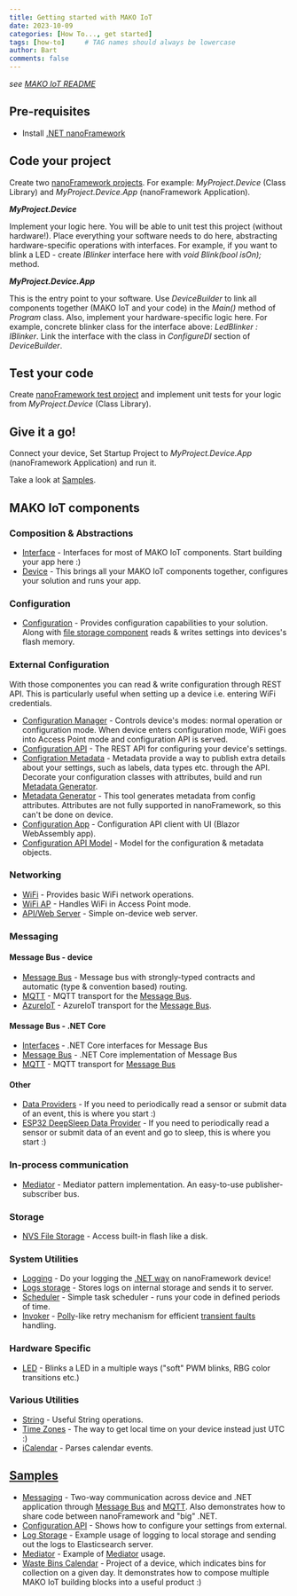 ```yaml
---
title: Getting started with MAKO IoT
date: 2023-10-09
categories: [How To..., get started]
tags: [how-to]     # TAG names should always be lowercase
author: Bart
comments: false
---
```

_see [MAKO IoT README](https://github.com/CShark-Hub/Mako-IoT.Home)_

## Pre-requisites
- Install [.NET nanoFramework](https://docs.nanoframework.net/content/getting-started-guides/index.html)

## Code your project
Create two [nanoFramework projects](https://docs.nanoframework.net/content/getting-started-guides/index.html). For example: _MyProject.Device_ (Class Library) and _MyProject.Device.App_ (nanoFramework Application).

**_MyProject.Device_**

Implement your logic here. You will be able to unit test this project (without hardware!). Place everything your software needs to do here, abstracting hardware-specific operations with interfaces. For example, if you want to blink a LED - create _IBlinker_ interface here with _void Blink(bool isOn);_ method.

**_MyProject.Device.App_**

This is the entry point to your software. Use _DeviceBuilder_ to link all components together (MAKO IoT and your code) in the _Main()_ method of _Program_ class. Also, implement your hardware-specific logic here. For example, concrete blinker class for the interface above: _LedBlinker : IBlinker_. Link the interface with the class in _ConfigureDI_ section of _DeviceBuilder_.

## Test your code
Create [nanoFramework test project](https://docs.nanoframework.net/content/unit-test/index.html) and implement unit tests for your logic from _MyProject.Device_ (Class Library).

## Give it a go!
Connect your device, Set Startup Project to _MyProject.Device.App_ (nanoFramework Application) and run it. 



Take a look at [Samples](https://github.com/CShark-Hub/Mako-IoT.Samples).

## MAKO IoT components

### Composition & Abstractions
- [Interface](https://github.com/CShark-Hub/Mako-IoT.Device.Services.Interface) - Interfaces for most of MAKO IoT components. Start building your app here :)
- [Device](https://github.com/CShark-Hub/Mako-IoT.Device) - This brings all your MAKO IoT components together, configures your solution and runs your app.

### Configuration
- [Configuration](https://github.com/CShark-Hub/Mako-IoT.Device.Services.Configuration) - Provides configuration capabilities to your solution. Along with [file storage component](https://github.com/CShark-Hub/Mako-IoT.Device.Services.FileStorage) reads & writes settings into devices's flash memory.

### External Configuration
With those componentes you can read & write configuration through REST API. This is particularly useful when setting up a device i.e. entering WiFi credentials.
- [Configuration Manager](https://github.com/CShark-Hub/Mako-IoT.Device.Services.ConfigurationManager) - Controls device's modes: normal operation or configuration mode. When device enters configuration mode, WiFi goes into Access Point mode and configuration API is served.
- [Configuration API](https://github.com/CShark-Hub/Mako-IoT.Device.Services.ConfigurationApi) - The REST API for configuring your device's settings.
- [Configration Metadata](https://github.com/CShark-Hub/Mako-IoT.Device.Services.Configuration.Metadata) - Metadata provide a way to publish extra details about your settings, such as labels, data types etc. through the API. Decorate your configuration classes with attributes, build and run [Metadata Generator](https://github.com/CShark-Hub/Mako-IoT.Core.Configuration.MetadataGenerator).
- [Metadata Generator](https://github.com/CShark-Hub/Mako-IoT.Core.Configuration.MetadataGenerator) - This tool generates metadata from config attributes. Attributes are not fully supported in nanoFramework, so this can't be done on device.
- [Configuration App](https://github.com/CShark-Hub/Mako-IoT.Core.Configuration.App.Client) - Configuration API client with UI (Blazor WebAssembly app).
- [Configuration API Model](https://github.com/CShark-Hub/Mako-IoT.ConfigurationApi.Model) - Model for the configuration & metadata objects.

### Networking
- [WiFi](https://github.com/CShark-Hub/Mako-IoT.Device.Services.WiFi) - Provides basic WiFi network operations.
- [WiFi AP](https://github.com/CShark-Hub/Mako-IoT.Device.Services.WiFi.AP) - Handles WiFi in Access Point mode.
- [API/Web Server](https://github.com/CShark-Hub/Mako-IoT.Device.Services.Server) - Simple on-device web server.

### Messaging
#### Message Bus - device
- [Message Bus](https://github.com/CShark-Hub/Mako-IoT.Device.Services.Messaging) - Message bus with strongly-typed contracts and automatic (type & convention based) routing.
- [MQTT](https://github.com/CShark-Hub/Mako-IoT.Device.Services.Mqtt) - MQTT transport for the [Message Bus](https://github.com/CShark-Hub/Mako-IoT.Device.Services.Messaging).
- [AzureIoT](https://github.com/CShark-Hub/Mako-IoT.Device.Services.AzureIotHub) - AzureIoT transport for the [Message Bus](https://github.com/CShark-Hub/Mako-IoT.Device.Services.AzureIotHub).
#### Message Bus - .NET Core
- [Interfaces](https://github.com/CShark-Hub/Mako-IoT.Core.Services.Interface) - .NET Core interfaces for Message Bus
- [Message Bus](https://github.com/CShark-Hub/Mako-IoT.Core.Services.Messaging) - .NET Core implementation of Message Bus
- [MQTT](https://github.com/CShark-Hub/Mako-IoT.Core.Services.Mqtt) - MQTT transport for [Message Bus](https://github.com/CShark-Hub/Mako-IoT.Core.Services.Messaging)
#### Other
- [Data Providers](https://github.com/CShark-Hub/Mako-IoT.Device.Services.DataProviders) - If you need to periodically read a sensor or submit data of an event, this is where you start :)
- [ESP32 DeepSleep Data Provider](https://github.com/CShark-Hub/Mako-IoT.Device.Services.ESP32.DeepSleepDataProviders) - If you need to periodically read a sensor or submit data of an event and go to sleep, this is where you start :)
  
### In-process communication
- [Mediator](https://github.com/CShark-Hub/Mako-IoT.Device.Services.Mediator) - Mediator pattern implementation. An easy-to-use publisher-subscriber bus.

### Storage
- [NVS File Storage](https://github.com/CShark-Hub/Mako-IoT.Device.Services.FileStorage) - Access built-in flash like a disk.

### System Utilities
- [Logging](https://github.com/CShark-Hub/Mako-IoT.Device.Services.Logging) - Do your logging the [.NET way](https://learn.microsoft.com/en-us/dotnet/api/microsoft.extensions.logging.ilogger?view=dotnet-plat-ext-7.0) on nanoFramework device!
- [Logs storage](https://github.com/CShark-Hub/Mako-IoT.Device.Services.Logging.Storage) - Stores logs on internal storage and sends it to server.
- [Scheduler](https://github.com/CShark-Hub/Mako-IoT.Device.Services.Scheduler) - Simple task scheduler - runs your code in defined periods of time.
- [Invoker](https://github.com/CShark-Hub/Mako-IoT.Device.Utilities.Invoker) - [Polly](https://github.com/App-vNext/Polly)-like retry mechanism for efficient [transient faults](https://learn.microsoft.com/en-us/azure/architecture/best-practices/transient-faults) handling.

### Hardware Specific
- [LED](https://github.com/CShark-Hub/Mako-IoT.Device.Displays.Led) - Blinks a LED in a multiple ways ("soft" PWM blinks, RBG color transitions etc.)

### Various Utilities
- [String](https://github.com/CShark-Hub/Mako-IoT.String) - Useful String operations.
- [Time Zones](https://github.com/CShark-Hub/Mako-IoT.TimeZones) - The way to get local time on your device instead just UTC :)
- [iCalendar](https://github.com/CShark-Hub/Mako-IoT.ICalParser) - Parses calendar events.

## [Samples](https://github.com/CShark-Hub/Mako-IoT.Samples)
- [Messaging](https://github.com/CShark-Hub/Mako-IoT.Device.Samples/tree/main/Messaging) - Two-way communication across device and .NET application through [Message Bus](https://github.com/CShark-Hub/Mako-IoT.Device.Services.Messaging) and [MQTT](https://github.com/CShark-Hub/Mako-IoT.Device.Services.Mqtt). Also demonstrates how to share code between nanoFramework and "big" .NET.
- [Configuration API](https://github.com/CShark-Hub/Mako-IoT.Samples/tree/main/ConfigurationAPI) - Shows how to configure your settings from external.
- [Log Storage](https://github.com/CShark-Hub/Mako-IoT.Samples/tree/main/LogStorage) - Example usage of logging to local storage and sending out the logs to Elasticsearch server.
- [Mediator](https://github.com/CShark-Hub/Mako-IoT.Samples/tree/main/Mediator) - Example of [Mediator](https://github.com/CShark-Hub/Mako-IoT.Device.Services.Mediator) usage.
- [Waste Bins Calendar](https://github.com/CShark-Hub/Mako-IoT.Samples/tree/main/WasteBinsCalendar) - Project of a device, which indicates bins for collection on a given day. It demonstrates how to compose multiple MAKO IoT building blocks into a useful product :)

